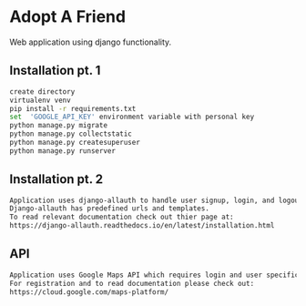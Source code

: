 # Adopt A Friend

Web application using django functionality.

## Installation pt. 1

```bash
create directory
virtualenv venv
pip install -r requirements.txt
set  'GOOGLE_API_KEY' environment variable with personal key
python manage.py migrate
python manage.py collectstatic
python manage.py createsuperuser
python manage.py runserver
```

## Installation pt. 2

```bash
Application uses django-allauth to handle user signup, login, and logout.
Django-allauth has predefined urls and templates.  
To read relevant documentation check out thier page at:
https://django-allauth.readthedocs.io/en/latest/installation.html
```

## API

```bash
Application uses Google Maps API which requires login and user specific key.
For registration and to read documentation please check out:
https://cloud.google.com/maps-platform/
```
